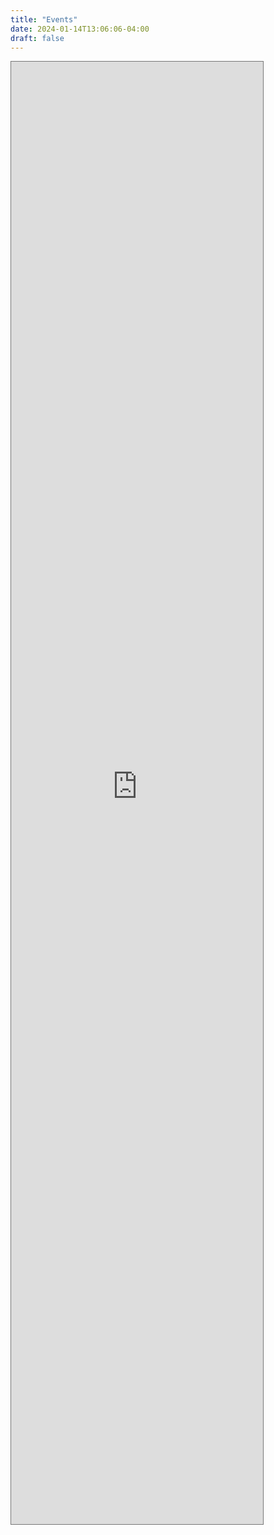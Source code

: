 ```yaml
---
title: "Events"
date: 2024-01-14T13:06:06-04:00
draft: false
---
```

<iframe src="https://calendar.google.com/calendar/embed?height=600&wkst=1&bgcolor=%23ffffff&ctz=America%2FNew_York&showPrint=1&src=YTMyYTE5OTg5NDgxMDM4ZjZhYTY3YzQwZGI3NmMzM2YwNjBhNGU1ZWNmNjAzZTg5ZGExODA5NTlkMmM1NjZiMUBncm91cC5jYWxlbmRhci5nb29nbGUuY29t&color=%23D50000" style="border:solid 1px #777" width="80%" height="60%" frameborder="0" scrolling="no"></iframe>
